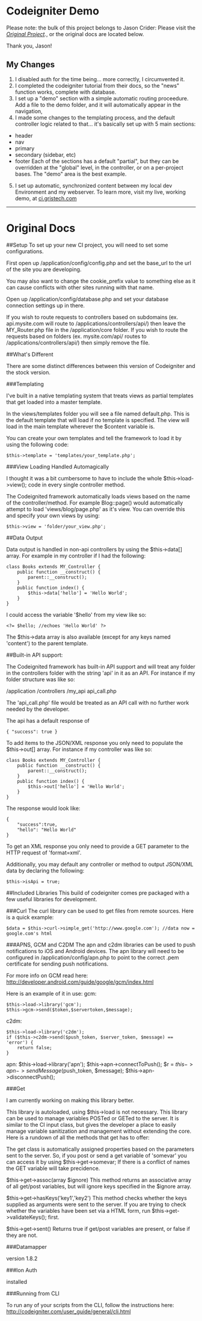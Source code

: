 Codeigniter Demo
================

Please note: the bulk of this project belongs to Jason Crider: 
Please visit the *[Original Project](https://github.com/xylude/CodeIgnited).*, or the original docs are located below.

Thank you, Jason!

My Changes
----------

1. I disabled auth for the time being... more correctly, I circumvented it.
2. I completed the codeigniter tutorial from their docs, so the "news" function works, complete with database.
3. I set up a "demo" section with a simple automatic routing proceedure.  Add a file to the demo folder, and it will automatically appear in the navigation,
4. I made some changes to the templating process, and the default controller logic related to that... it's basically set up with 5 main sections:
* header
* nav
* primary
* secondary (sidebar, etc)
* footer
Each of the sections has a default "partial", but they can be overridden at the "global" level, in the controller, or on a per-project bases.  The "demo" area is the best example.
5. I set up automatic, synchronized content between my local dev Environment and my webserver.  To learn more, visit my live, working demo, at [ci.gristech.com](http://ci.gristech.com/demo)


***
Original Docs
===

##Setup
To set up your new CI project, you will need to set some configurations. 

First open up /application/config/config.php and set the base_url to the url of the site you are developing. 

You may also want to change the cookie_prefix value to something else as it can cause conflicts with other sites running with that name.

Open up /application/config/database.php and set your database connection settings up in there.

If you wish to route requests to controllers based on subdomains (ex. api.mysite.com will route to /applications/controllers/api/) then leave the MY_Router.php file in the /application/core folder. If you wish to route the requests based on folders (ex. mysite.com/api/ routes to /applications/controllers/api/) then simply remove the file.

##What's Different

There are some distinct differences between this version of Codeigniter and the stock version.

###Templating

I've built in a native templating system that treats views as partial templates that get loaded into a master template.

In the views/templates folder you will see a file named default.php. This is the default template that will load if no template is specified. The view will load in the main template wherever the $content variable is.

You can create your own templates and tell the framework to load it by using the following code:

    $this->template = 'templates/your_template.php';
    
###View Loading Handled Automagically

I thought it was a bit cumbersome to have to include the whole $this->load->view(); code in every single controller method.

The Codeignited framework automatically loads views based on the name of the controller/method. For example Blog::page() would automatically attempt to load 'views/blog/page.php' as it's view. You can override this and specify your own views by using:

    $this->view = 'folder/your_view.php';
    
##Data Output

Data output is handled in non-api controllers by using the $this->data[] array. For example in my controller if I had the following:

    class Books extends MY_Controller {
    	public function __construct() {
        	parent::__construct();
        }
        public function index() {
        	$this->data['hello'] = 'Hello World';
        }
    }
    
I could access the variable '$hello' from my view like so:

	<?= $hello; //echoes 'Hello World' ?>
    
The $this->data array is also available (except for any keys named 'content') to the parent template.
    
##Built-in API support:

The Codeignited framework has built-in API support and will treat any folder in the controllers folder with the string 'api' in it as an API. For instance if my folder structure was like so:

/application
	/controllers
    	/my_api
        	api_call.php
            
The 'api_call.php' file would be treated as an API call with no further work needed by the developer.

The api has a default response of

    { "success": true }
    
To add items to the JSON/XML response you only need to populate the $this->out[] array. For instance if my controller was like so:

    class Books extends MY_Controller {
    	public function __construct() {
        	parent::__construct();
        }
        public function index() {
        	$this->out['hello'] = 'Hello World';
        }
    }

The response would look like:

    {
        "success":true,
        "hello": "Hello World"
    }

To get an XML response you only need to provide a GET parameter to the HTTP request of 'format=xml'.

Additionally, you may default any controller or method to output JSON/XML data by declaring the following:

    $this->isApi = true;

##Included Libraries
This build of codeigniter comes pre packaged with a few useful libraries for development.

###Curl
The curl library can be used to get files from remote sources. Here is a quick example:

    $data = $this->curl->simple_get('http://www.google.com'); //data now = google.com's html

###APNS, GCM and C2DM
The apn and c2dm libraries can be used to push notifications to iOS and Android devices. The apn library will need to be configured in /application/config/apn.php to point to the correct .pem certificate for sending push notifications.

For more info on GCM read here: http://developer.android.com/guide/google/gcm/index.html

Here is an example of it in use:
gcm:

    $this->load->library('gcm');   
    $this->gcm->send($token,$servertoken,$message);


c2dm:

    $this->load->library('c2dm');
    if ($this->c2dm->send($push_token, $server_token, $message) == 'error') {
	    return false;
    }

apn:
    $this->load->library('apn');
    $this->apn->connectToPush();
    $r = $this->apn->sendMessage($push_token, $message);
    $this->apn->disconnectPush();



###Get

I am currently working on making this library better.

This library is autoloaded, using $this->load is not necessary. This library can be used to manage variables POSTed or GETed to the server. It is similar to the CI input class, but gives the developer a place to easily manage variable sanitization and management without extending the core. Here is a rundown of all the methods that get has to offer:

The get class is automatically assigned properties based on the parameters sent to the server. So, if you post or send a get variable of 'somevar' you can access it by using $this->get->somevar; If there is a conflict of names the GET variable will take precidence.

$this->get->assoc(array $ignore)
This method returns an associative array of all get/post variables, but will ignore keys specified in the $ignore array.

$this->get->hasKeys('key1','key2')
This method checks whether the keys supplied as arguments were sent to the server. If you are trying to check whether the variables have been set via a HTML form, run $this->get->validateKeys(); first.

$this->get->sent()
Returns true if get/post variables are present, or false if they are not.

###Datamapper

version 1.8.2

###Ion Auth

installed

###Running from CLI

To run any of your scripts from the CLI, follow the instructions here:
http://codeigniter.com/user_guide/general/cli.html